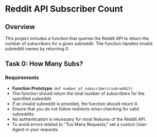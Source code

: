 # Reddit API Subscriber Count

## Overview

This project includes a function that queries the Reddit API to return the number of subscribers for a given subreddit. The function handles invalid subreddit names by returning 0.

## Task 0: How Many Subs?

### Requirements

- **Function Prototype**: `def number_of_subscribers(subreddit)`
- The function should return the total number of subscribers for the specified subreddit.
- If an invalid subreddit is provided, the function should return 0.
- Ensure that you do not follow redirects when checking for valid subreddits.
- No authentication is necessary for most features of the Reddit API.
- To avoid errors related to "Too Many Requests," set a custom User-Agent in your requests
